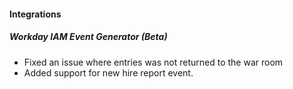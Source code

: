 
#### Integrations
##### Workday IAM Event Generator (Beta)
- Fixed an issue where entries was not returned to the war room
- Added support for new hire report event.
